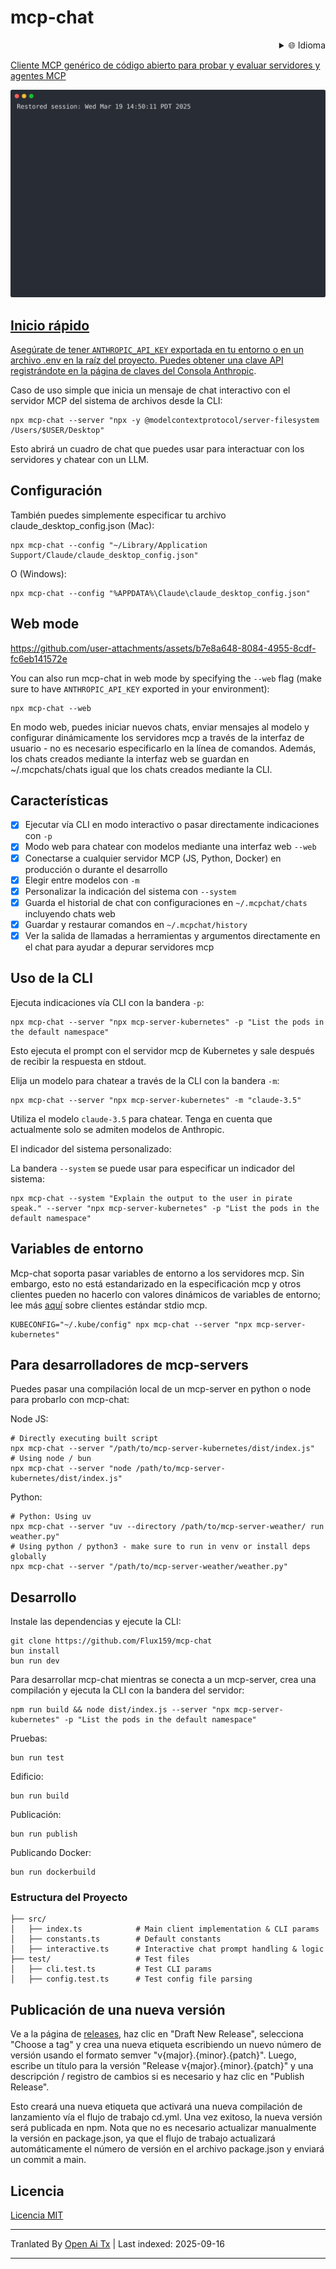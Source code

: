 
# mcp-chat

<div align="right">
  <details>
    <summary >🌐 Idioma</summary>
    <div>
      <div align="center">
        <a href="https://openaitx.github.io/view.html?user=Flux159&project=mcp-chat&lang=en">English</a>
        | <a href="https://openaitx.github.io/view.html?user=Flux159&project=mcp-chat&lang=zh-CN">简体中文</a>
        | <a href="https://openaitx.github.io/view.html?user=Flux159&project=mcp-chat&lang=zh-TW">繁體中文</a>
        | <a href="https://openaitx.github.io/view.html?user=Flux159&project=mcp-chat&lang=ja">日本語</a>
        | <a href="https://openaitx.github.io/view.html?user=Flux159&project=mcp-chat&lang=ko">한국어</a>
        | <a href="https://openaitx.github.io/view.html?user=Flux159&project=mcp-chat&lang=hi">हिन्दी</a>
        | <a href="https://openaitx.github.io/view.html?user=Flux159&project=mcp-chat&lang=th">ไทย</a>
        | <a href="https://openaitx.github.io/view.html?user=Flux159&project=mcp-chat&lang=fr">Français</a>
        | <a href="https://openaitx.github.io/view.html?user=Flux159&project=mcp-chat&lang=de">Deutsch</a>
        | <a href="https://openaitx.github.io/view.html?user=Flux159&project=mcp-chat&lang=es">Español</a>
        | <a href="https://openaitx.github.io/view.html?user=Flux159&project=mcp-chat&lang=it">Italiano</a>
        | <a href="https://openaitx.github.io/view.html?user=Flux159&project=mcp-chat&lang=ru">Русский</a>
        | <a href="https://openaitx.github.io/view.html?user=Flux159&project=mcp-chat&lang=pt">Português</a>
        | <a href="https://openaitx.github.io/view.html?user=Flux159&project=mcp-chat&lang=nl">Nederlands</a>
        | <a href="https://openaitx.github.io/view.html?user=Flux159&project=mcp-chat&lang=pl">Polski</a>
        | <a href="https://openaitx.github.io/view.html?user=Flux159&project=mcp-chat&lang=ar">العربية</a>
        | <a href="https://openaitx.github.io/view.html?user=Flux159&project=mcp-chat&lang=fa">فارسی</a>
        | <a href="https://openaitx.github.io/view.html?user=Flux159&project=mcp-chat&lang=tr">Türkçe</a>
        | <a href="https://openaitx.github.io/view.html?user=Flux159&project=mcp-chat&lang=vi">Tiếng Việt</a>
        | <a href="https://openaitx.github.io/view.html?user=Flux159&project=mcp-chat&lang=id">Bahasa Indonesia</a>
        | <a href="https://openaitx.github.io/view.html?user=Flux159&project=mcp-chat&lang=as">অসমীয়া</
      </div>
    </div>
  </details>

</div>

Cliente MCP genérico de código abierto para probar y evaluar servidores y agentes MCP

<p align="center">
  <img width="600" src="https://raw.githubusercontent.com/Flux159/mcp-chat/refs/heads/main/mcpchat.svg">
</p>

## Inicio rápido

Asegúrate de tener `ANTHROPIC_API_KEY` exportada en tu entorno o en un archivo .env en la raíz del proyecto. Puedes obtener una clave API registrándote en la [página de claves del Consola Anthropic](https://console.anthropic.com/settings/keys).

Caso de uso simple que inicia un mensaje de chat interactivo con el servidor MCP del sistema de archivos desde la CLI:

```shell
npx mcp-chat --server "npx -y @modelcontextprotocol/server-filesystem /Users/$USER/Desktop"
```

Esto abrirá un cuadro de chat que puedes usar para interactuar con los servidores y chatear con un LLM.

## Configuración

También puedes simplemente especificar tu archivo claude_desktop_config.json (Mac):

```shell
npx mcp-chat --config "~/Library/Application Support/Claude/claude_desktop_config.json"
```
O (Windows):


```shell
npx mcp-chat --config "%APPDATA%\Claude\claude_desktop_config.json"
```

## Web mode

https://github.com/user-attachments/assets/b7e8a648-8084-4955-8cdf-fc6eb141572e

You can also run mcp-chat in web mode by specifying the `--web` flag (make sure to have `ANTHROPIC_API_KEY` exported in your environment):

```shell
npx mcp-chat --web
```

En modo web, puedes iniciar nuevos chats, enviar mensajes al modelo y configurar dinámicamente los servidores mcp a través de la interfaz de usuario - no es necesario especificarlo en la línea de comandos. Además, los chats creados mediante la interfaz web se guardan en ~/.mcpchats/chats igual que los chats creados mediante la CLI.

## Características

- [x] Ejecutar vía CLI en modo interactivo o pasar directamente indicaciones con `-p`
- [x] Modo web para chatear con modelos mediante una interfaz web `--web`
- [x] Conectarse a cualquier servidor MCP (JS, Python, Docker) en producción o durante el desarrollo
- [x] Elegir entre modelos con `-m`
- [x] Personalizar la indicación del sistema con `--system`
- [x] Guarda el historial de chat con configuraciones en `~/.mcpchat/chats` incluyendo chats web
- [x] Guardar y restaurar comandos en `~/.mcpchat/history`
- [x] Ver la salida de llamadas a herramientas y argumentos directamente en el chat para ayudar a depurar servidores mcp

## Uso de la CLI

Ejecuta indicaciones vía CLI con la bandera `-p`:

```shell
npx mcp-chat --server "npx mcp-server-kubernetes" -p "List the pods in the default namespace"
```

Esto ejecuta el prompt con el servidor mcp de Kubernetes y sale después de recibir la respuesta en stdout.

Elija un modelo para chatear a través de la CLI con la bandera `-m`:

```shell
npx mcp-chat --server "npx mcp-server-kubernetes" -m "claude-3.5"
```
Utiliza el modelo `claude-3.5` para chatear. Tenga en cuenta que actualmente solo se admiten modelos de Anthropic.

El indicador del sistema personalizado:

La bandera `--system` se puede usar para especificar un indicador del sistema:


```shell
npx mcp-chat --system "Explain the output to the user in pirate speak." --server "npx mcp-server-kubernetes" -p "List the pods in the default namespace"
```

## Variables de entorno

Mcp-chat soporta pasar variables de entorno a los servidores mcp. Sin embargo, esto no está estandarizado en la especificación mcp y otros clientes pueden no hacerlo con valores dinámicos de variables de entorno; lee más [aquí](https://github.com/Flux159/mcp-server-kubernetes/issues/148#issuecomment-2950181666) sobre clientes estándar stdio mcp.

```shell
KUBECONFIG="~/.kube/config" npx mcp-chat --server "npx mcp-server-kubernetes"
```

## Para desarrolladores de mcp-servers

Puedes pasar una compilación local de un mcp-server en python o node para probarlo con mcp-chat:

Node JS:

```shell
# Directly executing built script
npx mcp-chat --server "/path/to/mcp-server-kubernetes/dist/index.js"
# Using node / bun
npx mcp-chat --server "node /path/to/mcp-server-kubernetes/dist/index.js"
```

Python:

```shell
# Python: Using uv
npx mcp-chat --server "uv --directory /path/to/mcp-server-weather/ run weather.py"
# Using python / python3 - make sure to run in venv or install deps globally
npx mcp-chat --server "/path/to/mcp-server-weather/weather.py"
```

## Desarrollo

Instale las dependencias y ejecute la CLI:

```shell
git clone https://github.com/Flux159/mcp-chat
bun install
bun run dev
```
Para desarrollar mcp-chat mientras se conecta a un mcp-server, crea una compilación y ejecuta la CLI con la bandera del servidor:


```shell
npm run build && node dist/index.js --server "npx mcp-server-kubernetes" -p "List the pods in the default namespace"
```
Pruebas:


```shell
bun run test
```
Edificio:


```shell
bun run build
```

Publicación:

```shell
bun run publish
```

Publicando Docker:

```shell
bun run dockerbuild
```

### Estructura del Proyecto

```
├── src/
│   ├── index.ts            # Main client implementation & CLI params
│   ├── constants.ts        # Default constants
│   ├── interactive.ts      # Interactive chat prompt handling & logic
├── test/                   # Test files
│   ├── cli.test.ts         # Test CLI params
│   ├── config.test.ts      # Test config file parsing
```

## Publicación de una nueva versión

Ve a la página de [releases](https://github.com/Flux159/mcp-chat/releases), haz clic en "Draft New Release", selecciona "Choose a tag" y crea una nueva etiqueta escribiendo un nuevo número de versión usando el formato semver "v{major}.{minor}.{patch}". Luego, escribe un título para la versión "Release v{major}.{minor}.{patch}" y una descripción / registro de cambios si es necesario y haz clic en "Publish Release".

Esto creará una nueva etiqueta que activará una nueva compilación de lanzamiento vía el flujo de trabajo cd.yml. Una vez exitoso, la nueva versión será publicada en npm. Nota que no es necesario actualizar manualmente la versión en package.json, ya que el flujo de trabajo actualizará automáticamente el número de versión en el archivo package.json y enviará un commit a main.

## Licencia

[Licencia MIT](https://github.com/Flux159/mcp-chat/blob/main/LICENSE)



---


Tranlated By [Open Ai Tx](https://github.com/OpenAiTx/OpenAiTx) | Last indexed: 2025-09-16


---